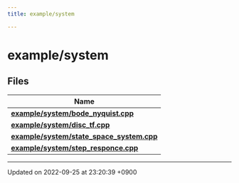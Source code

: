 ```yaml
---
title: example/system

---
```


# example/system



## Files

| Name           |
| -------------- |
| **[example/system/bode_nyquist.cpp](/cpp_robotics/doxybook/Files/bode__nyquist_8cpp/#file-bode-nyquist.cpp)**  |
| **[example/system/disc_tf.cpp](/cpp_robotics/doxybook/Files/disc__tf_8cpp/#file-disc-tf.cpp)**  |
| **[example/system/state_space_system.cpp](/cpp_robotics/doxybook/Files/state__space__system_8cpp/#file-state-space-system.cpp)**  |
| **[example/system/step_responce.cpp](/cpp_robotics/doxybook/Files/step__responce_8cpp/#file-step-responce.cpp)**  |






-------------------------------

Updated on 2022-09-25 at 23:20:39 +0900
